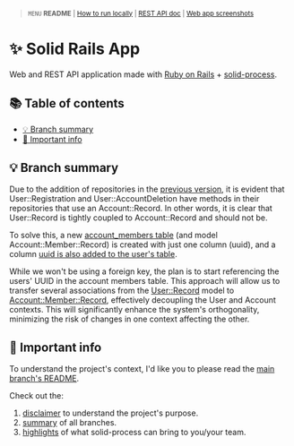 <small>

> `MENU` **README** | [How to run locally](./docs/00_INSTALLATION.md) | [REST API doc](./docs/01_REST_API_DOC.md) | [Web app screenshots](./docs/02_WEB_APP_SCREENSHOTS.md)

</small>

# ✨ Solid Rails App <!-- omit in toc -->

Web and REST API application made with [Ruby on Rails](https://guides.rubyonrails.org/) + [solid-process](https://github.com/solid-process/solid-process).

## 📚 Table of contents <!-- omit in toc -->

- [💡 Branch summary](#-branch-summary)
- [📣 Important info](#-important-info)

## 💡 Branch summary

Due to the addition of repositories in the [previous version](https://github.com/solid-process/solid-rails-app/blob/solid-process-2.60), it is evident that User::Registration and User::AccountDeletion have methods in their repositories that use an Account::Record. In other words, it is clear that User::Record is tightly coupled to Account::Record and should not be.

To solve this, a new [account_members table](https://github.com/solid-process/solid-rails-app/blob/solid-process-2.80/db/schema.rb#L14-L19) (and model  Account::Member::Record) is created with just one column (uuid), and a column [uuid is also added to the user's table](https://github.com/solid-process/solid-rails-app/blob/solid-process-2.80/db/schema.rb#L73).

While we won't be using a foreign key, the plan is to start referencing the users' UUID in the account members table. This approach will allow us to transfer several associations from the [User::Record](https://github.com/solid-process/solid-rails-app/blob/solid-process-2.80/app/models/user/record.rb) model to [Account::Member::Record](https://github.com/solid-process/solid-rails-app/blob/solid-process-2.80/app/models/account/member/record.rb), effectively decoupling the User and Account contexts. This will significantly enhance the system's orthogonality, minimizing the risk of changes in one context affecting the other.

## 📣 Important info

To understand the project's context, I'd like you to please read the [main branch's README](https://github.com/solid-process/solid-rails-app/tree/main?tab=readme-ov-file).

Check out the:
1. [disclaimer](https://github.com/solid-process/solid-rails-app/tree/main?tab=readme-ov-file#-disclaimer) to understand the project's purpose.
2. [summary](https://github.com/solid-process/solid-rails-app/tree/main?tab=readme-ov-file#-repository-branches) of all branches.
3. [highlights](https://github.com/solid-process/solid-rails-app/tree/main?tab=readme-ov-file#-highlights-of-what-solid-process-can-bring-to-youyour-team-) of what solid-process can bring to you/your team.

